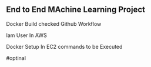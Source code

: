 ## End to End MAchine Learning Project

Docker Build checked
Github Workflow

Iam User In AWS

Docker Setup In EC2 commands to be Executed

#optinal
